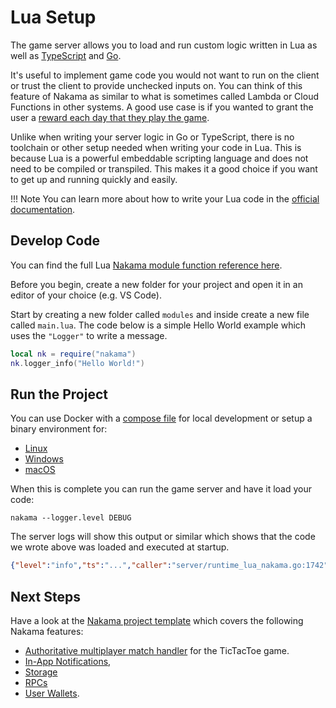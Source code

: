 # Lua Setup

The game server allows you to load and run custom logic written in Lua as well as [TypeScript](typescript-setup.md) and [Go](go-setup.md).

It's useful to implement game code you would not want to run on the client or trust the client to provide unchecked inputs on. You can think of this feature of Nakama as similar to what is sometimes called Lambda or Cloud Functions in other systems. A good use case is if you wanted to grant the user a [reward each day that they play the game](../tutorials/server/daily-rewards.md).

Unlike when writing your server logic in Go or TypeScript, there is no toolchain or other setup needed when writing your code in Lua. This is because Lua is a powerful embeddable scripting language and does not need to be compiled or transpiled. This makes it a good choice if you want to get up and running quickly and easily.

!!! Note
    You can learn more about how to write your Lua code in the <a href="https://www.lua.org/docs.html" target="_blank">official documentation</a>.

## Develop Code

You can find the full Lua [Nakama module function reference here](function-reference.md#nakama-module).

Before you begin, create a new folder for your project and open it in an editor of your choice (e.g. VS Code).

Start by creating a new folder called `modules` and inside create a new file called `main.lua`. The code below is a simple Hello World example which uses the `"Logger"` to write a message.

```lua
local nk = require("nakama")
nk.logger_info("Hello World!")
```

## Run the Project

You can use Docker with a [compose file](../getting-started/docker-quickstart.md) for local development or setup a binary environment for:

* [Linux](../getting-started/binary-linux-quickstart.md)
* [Windows](../getting-started/binary-windows-quickstart.md)
* [macOS](../getting-started/binary-macos-quickstart.md)

When this is complete you can run the game server and have it load your code:

``` shell
nakama --logger.level DEBUG
```

The server logs will show this output or similar which shows that the code we wrote above was loaded and executed at startup.

``` json
{"level":"info","ts":"...","caller":"server/runtime_lua_nakama.go:1742","msg":"Hello World!","runtime":"lua"}
```

## Next Steps

Have a look at the [Nakama project template](https://github.com/heroiclabs/nakama-project-template) which covers the following Nakama features:

* [Authoritative multiplayer match handler](../concepts/server-relayed-multiplayer.md) for the TicTacToe game.
* [In-App Notifications](../concepts/in-app-notifications.md),
* [Storage](../concepts/collections.md)
* [RPCs](basics.md#rpc-hook)
* [User Wallets](../concepts/user-accounts.md#virtual-wallet).
